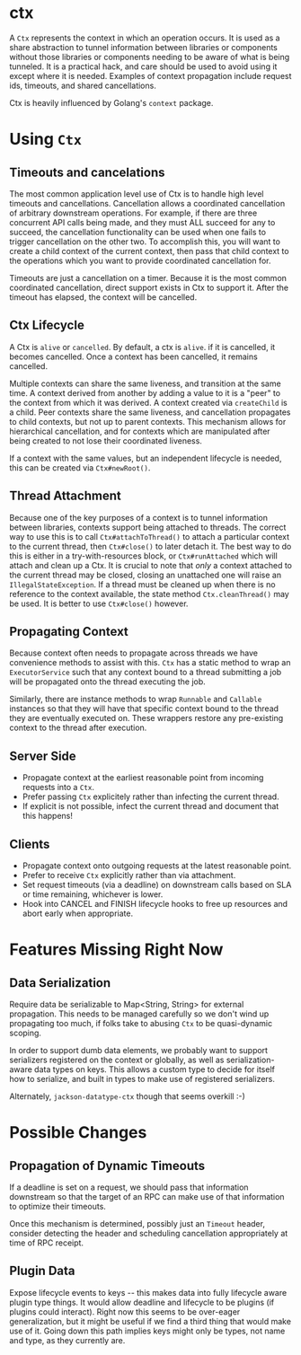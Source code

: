 # ctx

A `Ctx` represents the context in which an operation occurs. It is used as a share abstraction to tunnel
information between libraries or components without those libraries or components needing to be aware
of what is being tunneled. It is a practical hack, and care should be used to avoid using it except where
it is needed. Examples of context propagation include request ids, timeouts, and shared cancellations.

Ctx is heavily influenced by Golang's `context` package.

# Using `Ctx`

## Timeouts and cancelations

The most common application level use of Ctx is to handle high level timeouts and cancellations. Cancellation allows
a coordinated cancellation of arbitrary downstream operations. For example, if there are three concurrent API calls
being made, and they must ALL succeed for any to succeed, the cancellation functionality can be used when one fails
to trigger cancellation on the other two. To accomplish this, you will want to create a child context of the
current context, then pass that child context to the operations which you want to provide coordinated cancellation for.

Timeouts are just a cancellation on a timer. Because it is the most common coordinated cancellation, direct support
exists in Ctx to support it. After the timeout has elapsed, the context will be cancelled.

## Ctx Lifecycle

A Ctx is `alive` or `cancelled`. By default, a ctx is `alive`. if it is cancelled, it becomes cancelled. Once a context
has been cancelled, it remains cancelled.

Multiple contexts can share the same liveness, and transition at the same time. A context derived from another by adding a value to it is a "peer" to the context from which it was derived. A context created via `createChild` is a child. Peer contexts share the same liveness, and cancellation propagates to child contexts, but not up to parent contexts. This mechanism allows for hierarchical cancellation, and for contexts which are manipulated after being created to not lose their coordinated liveness.

If a context with the same values, but an independent lifecycle is needed, this can be created via `Ctx#newRoot()`.

## Thread Attachment

Because one of the key purposes of a context is to tunnel information between libraries, contexts support
being attached to threads. The correct way to use this is to call `Ctx#attachToThread()` to attach a particular
context to the current thread, then `Ctx#close()` to later detach it. The best way to do this is either in a try-with-resources block, or `Ctx#runAttached` which will attach and clean up a Ctx. It is crucial to note that
_only_ a context attached to the current thread may be closed, closing an unattached one will raise an `IllegalStateException`. If a thread must be cleaned up when there is no reference to the context available, the state method `Ctx.cleanThread()` may be used. It is better to use `Ctx#close()` however.

## Propagating Context

Because context often needs to propagate across threads we have convenience methods to assist with this. `Ctx` has
a static method to wrap an `ExecutorService` such that any context bound to a thread submitting a job will be
propagated onto the thread executing the job.

Similarly, there are instance methods to wrap `Runnable` and `Callable` instances so that they will have that specific
context bound to the thread they are eventually executed on. These wrappers restore any pre-existing context
to the thread after execution.

## Server Side

- Propagate context at the earliest reasonable point from incoming requests into a `Ctx`.
- Prefer passing `Ctx` explicitely rather than infecting the current thread.
- If explicit is not possible, infect the current thread and document that this happens!

## Clients

- Propagate context onto outgoing requests at the latest reasonable point.
- Prefer to receive `Ctx` explicitly rather than via attachment.
- Set request timeouts (via a deadline) on downstream calls based on SLA or time remaining, whichever is lower.
- Hook into CANCEL and FINISH lifecycle hooks to free up resources and abort early when appropriate.

# Features Missing Right Now

## Data Serialization

Require data be serializable to Map<String, String> for external propagation. This needs to be managed carefully so we don't wind up propagating too much, if folks take to abusing `Ctx` to be quasi-dynamic scoping.

In order to support dumb data elements, we probably want to support serializers registered on the context or globally, as well as serialization-aware data types on keys. This allows a custom type to decide for itself how to serialize, and built in types to make use of registered serializers.

Alternately, `jackson-datatype-ctx` though that seems overkill :-)

# Possible Changes

## Propagation of Dynamic Timeouts

If a deadline is set on a request, we should pass that information downstream so that the target of an RPC can make use of that information to optimize their timeouts.

Once this mechanism is determined, possibly just an `Timeout` header, consider detecting the header and scheduling cancellation appropriately at time of RPC receipt.

## Plugin Data

Expose lifecycle events to keys -- this makes data into fully lifecycle aware plugin type things. It would allow deadline and lifecycle to be plugins (if plugins could interact). Right now this seems to be over-eager generalization, but it might be useful if we find a third thing that would make use of it. Going down this path implies keys might only be types, not name and type, as they currently are.
